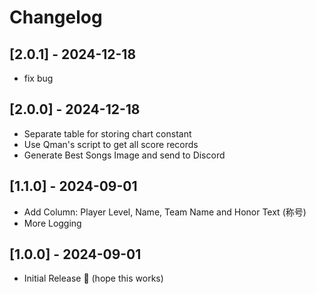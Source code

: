 # Changelog

## [2.0.1] - 2024-12-18

- fix bug

## [2.0.0] - 2024-12-18

- Separate table for storing chart constant
- Use Qman's script to get all score records
- Generate Best Songs Image and send to Discord

## [1.1.0] - 2024-09-01

- Add Column: Player Level, Name, Team Name and Honor Text (称号)
- More Logging

## [1.0.0] - 2024-09-01

- Initial Release 🎉 (hope this works)
